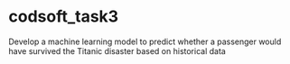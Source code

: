 # codsoft_task3

Develop a machine learning model to predict whether a passenger would have survived the Titanic disaster based on historical data
